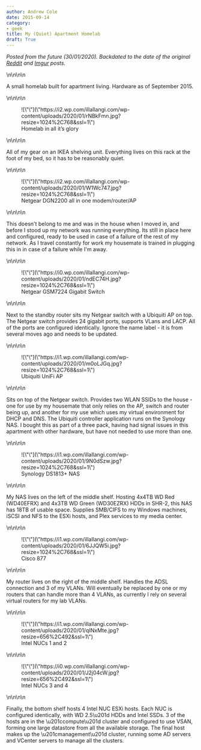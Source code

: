 ```yaml
---
author: Andrew Cole
date: 2015-09-14
category:
- geek
title: My (Quiet) Apartment Homelab
draft: True
---
```


_Posted from the future (30/01/2020). Backdated to the date of the original [Reddit](\"https://www.reddit.com/r/homelab/comments/3kwa35/my_quiet_apartment_homelab/\") and [Imgur](\"https://imgur.com/a/GO43m\") posts._

\n\n\n\n

A small homelab built for apartment living. Hardware as of September 2015.

\n\n\n\n

<figure class="\&quot;wp-block-image" size-large\"="">![\"\"](\"https://i2.wp.com/illallangi.com/wp-content/uploads/2020/01/rNBkFmn.jpg?resize=1024%2C768&ssl=1\")

<figcaption>Homelab in all it’s glory</figcaption>

</figure>

\n\n\n\n

All of my gear on an IKEA shelving unit. Everything lives on this rack at the foot of my bed, so it has to be reasonably quiet.

\n\n\n\n

<figure class="\&quot;wp-block-image" size-large\"="">![\"\"](\"https://i2.wp.com/illallangi.com/wp-content/uploads/2020/01/W1Wc747.jpg?resize=1024%2C768&ssl=1\")

<figcaption>Netgear DGN2200 all in one modem/router/AP</figcaption>

</figure>

\n\n\n\n

This doesn't belong to me and was in the house when I moved in, and before I stood up my network was running everything. Its still in place here and configured, ready to be used in case of a failure of the rest of my network. As I travel constantly for work my housemate is trained in plugging this in in case of a failure while I'm away.

\n\n\n\n

<figure class="\&quot;wp-block-image" size-large\"="">![\"\"](\"https://i0.wp.com/illallangi.com/wp-content/uploads/2020/01/ndEC74H.jpg?resize=1024%2C768&ssl=1\")

<figcaption>Netgear GSM7224 Gigabit Switch</figcaption>

</figure>

\n\n\n\n

Next to the standby router sits my Netgear switch with a Ubiquiti AP on top. The Netgear switch provides 24 gigabit ports, supports VLans and LACP. All of the ports are configured identically. Ignore the name label - it is from several moves ago and needs to be updated.

\n\n\n\n

<figure class="\&quot;wp-block-image" size-large\"="">![\"\"](\"https://i1.wp.com/illallangi.com/wp-content/uploads/2020/01/m0oLJGq.jpg?resize=1024%2C768&ssl=1\")

<figcaption>Ubiquiti UniFi AP</figcaption>

</figure>

\n\n\n\n

Sits on top of the Netgear switch. Provides two WLAN SSIDs to the house - one for use by my housemate that only relies on the AP, switch and router being up, and another for my use which uses my virtual environment for DHCP and DNS. The Ubiquiti controller application runs on the Synology NAS. I bought this as part of a three pack, having had signal issues in this apartment with other hardware, but have not needed to use more than one.

\n\n\n\n

<figure class="\&quot;wp-block-image" size-large\"="">![\"\"](\"https://i1.wp.com/illallangi.com/wp-content/uploads/2020/01/9N0dSzw.jpg?resize=1024%2C768&ssl=1\")

<figcaption>Synology DS1813+ NAS</figcaption>

</figure>

\n\n\n\n

My NAS lives on the left of the middle shelf. Hosting 4x4TB WD Red (WD40EFRX) and 4x3TB WD Green (WD30EZRX) HDDs in SHR-2, this NAS has 18TB of usable space. Supplies SMB/CIFS to my Windows machines, iSCSI and NFS to the ESXi hosts, and Plex services to my media center.

\n\n\n\n

<figure class="\&quot;wp-block-image" size-large\"="">![\"\"](\"https://i1.wp.com/illallangi.com/wp-content/uploads/2020/01/6JJQW5i.jpg?resize=1024%2C768&ssl=1\")

<figcaption>Cisco 877</figcaption>

</figure>

\n\n\n\n

My router lives on the right of the middle shelf. Handles the ADSL connection and 3 of my VLANs. Will eventually be replaced by one or my routers that can handle more than 4 VLANs, as currently I rely on several virtual routers for my lab VLANs.

\n\n\n\n

<figure class="\&quot;wp-block-image" size-large="" is-resized\"="">![\"\"](\"https://i1.wp.com/illallangi.com/wp-content/uploads/2020/01/qINxMte.jpg?resize=656%2C492&ssl=1\")

<figcaption>Intel NUCs 1 and 2</figcaption>

</figure>

\n\n\n\n

<figure class="\&quot;wp-block-image" size-large="" is-resized\"="">![\"\"](\"https://i0.wp.com/illallangi.com/wp-content/uploads/2020/01/J2j04cW.jpg?resize=656%2C492&ssl=1\")

<figcaption>Intel NUCs 3 and 4</figcaption>

</figure>

\n\n\n\n

Finally, the bottom shelf hosts 4 Intel NUC ESXi hosts. Each NUC is configured identically, with WD 2.5\u201d HDDs and Intel SSDs. 3 of the hosts are in the \u201ccompute\u201d cluster and configured to use VSAN, forming one large datastore from all the available storage. The final host makes up the \u201cmanagement\u201d cluster, running some AD servers and VCenter servers to manage all the clusters.